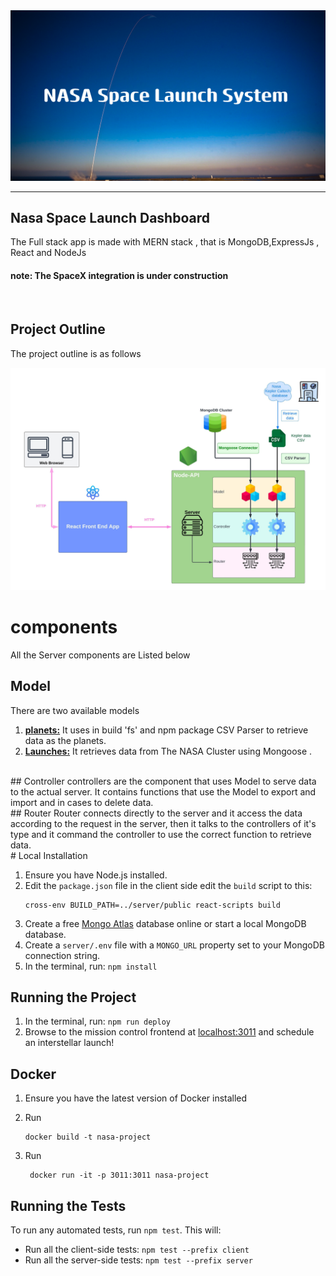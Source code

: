 <img src="NASA_Space_Launch_System.png">
<hr>

## Nasa Space Launch Dashboard

The Full stack app is made with MERN stack , that is MongoDB,ExpressJs , React and NodeJs

#### note: The SpaceX integration is under construction  

<br>

## Project Outline

The project outline is as follows 

<img src="Nasa Project outline.jpeg">

<br>

# components

All the Server components are Listed below

## Model

There are two available models 

1. <u><b>planets:</b></u> It uses in build 'fs' and npm package CSV Parser to retrieve data as the planets.
2. <u><b>Launches:</b></u> It retrieves data from The NASA Cluster using Mongoose .
<br>
## Controller
controllers are the component that uses Model to serve data to the actual server. It contains functions that use the Model to export and import and in cases to delete data.
<br>
## Router
Router connects directly to the server and it access the data according to the request in the server, then it talks to the controllers of it's type and it command the controller to use the correct function to retrieve data.
<br>
# Local Installation

1. Ensure you have Node.js installed.
2. Edit the `package.json` file in the client side edit the `build` script to this:
    ```
    cross-env BUILD_PATH=../server/public react-scripts build
    ```
2. Create a free [Mongo Atlas](https://www.mongodb.com/atlas/database) database online or start a local MongoDB database.
3. Create a `server/.env` file with a `MONGO_URL` property set to your MongoDB connection string.
4. In the terminal, run: `npm install`

## Running the Project

1. In the terminal, run: `npm run deploy`
2. Browse to the mission control frontend at [localhost:3011](http://localhost:8000) and schedule an interstellar launch!

## Docker

1. Ensure you have the latest version of Docker installed

2. Run 
    ```
    docker build -t nasa-project 
    ```
3. Run 
    ```
     docker run -it -p 3011:3011 nasa-project
    ```

## Running the Tests

To run any automated tests, run `npm test`. This will: 
* Run all the client-side tests: `npm test --prefix client`
* Run all the server-side tests: `npm test --prefix server` 


